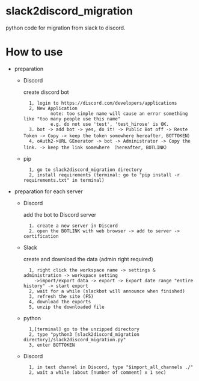 # slack2discord_migration
python code for migration from slack to discord.

# How to use

- preparation

    - Discord
    
	   create discord bot
      
		    1, login to https://discord.com/developers/applications
		    2, New Application 
     			    note: too simple name will cause an error something like "too many people use this name"
		            e.g. do not use 'test', 'test_hirose' is OK.
		    3. bot -> add bot -> yes, do it! -> Public Bot off -> Reste Token -> Copy -> keep the token somewhere hereafter, BOTTOKEN）
		    4, oAuth2->URL GEnerator -> bot -> Administrator -> Copy the link. -> keep the link somewhere　（hereafter, BOTLINK）

    - pip
   
		    1, go to slack2discord_migration directory
		    2, install requirements (terminal: go to "pip install -r requirements.txt" in terminal)


- preparation for each server

    - Discord
	 
      add the bot to Discord server
      
		    1. create a new server in Discord
		    2. open the BOTLINK with web browser -> add to server -> certification

    - Slack
     
	    create and download the data (admin right required)
      
		    1, right click the workspace name -> settings & administration -> workspace setting 
              ->import/export data -> export -> Export date range "entire history" -> start export
		    2, wait for a while (slackbot will announce when finished)
		    3, refresh the site (F5)
		    4, download the exports
		    5, unzip the downloaded file

    - python
    
		    1,[terminal] go to the unzipped directory
		    2, type "python3 [slack2discord_migration directory]/slack2discord_migration.py"
		    3, enter BOTTOKEN

    - Discord
    
		    1, in text channel in Discord, type "$import_all_channels ./"
		    2, wait a while (about [number of comment] x 1 sec)

